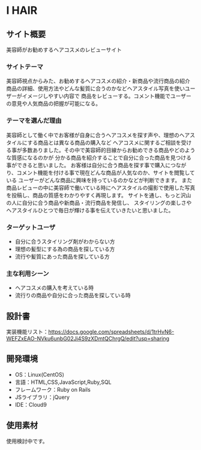 
# I HAIR

## サイト概要
美容師がお勧めするヘアコスメのレビューサイト
### サイトテーマ
美容師視点からみた、お勧めするヘアコスメの紹介・新商品や流行商品の紹介
商品の詳細、使用方法やどんな髪質に合うのかなどヘアスタイル写真を使いユーザーがイメージしやすい内容で
商品をレビューする。コメント機能でユーザーの意見や人気商品の把握が可能になる。


### テーマを選んだ理由
美容師として働く中でお客様が自身に合うヘアコスメを探す声や、理想のヘアスタイルにする商品とは異なる商品の購入など
ヘアコスメに関するご相談を受ける事が多数ありました。その中で美容師的目線からお勧めできる商品やどのような質感になるのかが
分かる商品を紹介することで自分に合った商品を見つける事ができると思いました。
お客様は自分に合う商品を探す事で購入につながり、コメント機能を付ける事で現在どんな商品が人気なのか、サイトを閲覧している
ユーザーがどんな商品に興味を持っているのかなどが判断できます。
また商品レビューの中に美容師で働いている時にヘアスタイルの撮影で使用した写真を投稿し、商品の質感をわかりやすく再現します。
サイトを通し、もっと沢山の人に自分に合う商品や新商品・流行商品を発信し、
スタイリングの楽しさやヘアスタイルひとつで毎日が輝ける事を伝えていきたいと思いました。

### ターゲットユーザ
- 自分に合うスタイリング剤がわからない方
- 理想の髪型にする為の商品を探している方
- 流行や髪質にあった商品を探している方

### 主な利用シーン
- ヘアコスメの購入を考えている時
- 流行りの商品や自分に合った商品を探している時

## 設計書
実装機能リスト：https://docs.google.com/spreadsheets/d/1trHvN6-WEFZxEAO-NVku6unbG02Ji4S9zXDmtQChrgQ/edit?usp=sharing

## 開発環境
- OS：Linux(CentOS)
- 言語：HTML,CSS,JavaScript,Ruby,SQL
- フレームワーク：Ruby on Rails
- JSライブラリ：jQuery
- IDE：Cloud9

## 使用素材
使用検討中です。
